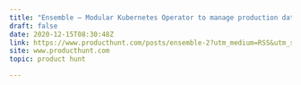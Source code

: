 ```yaml
---
title: "Ensemble — Modular Kubernetes Operator to manage production databases"
draft: false
date: 2020-12-15T08:30:48Z
link: https://www.producthunt.com/posts/ensemble-2?utm_medium=RSS&utm_source=hune
site: www.producthunt.com
topic: product hunt  

---
```

